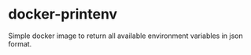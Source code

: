 # docker-printenv
Simple docker image to return all available environment variables in json format.
